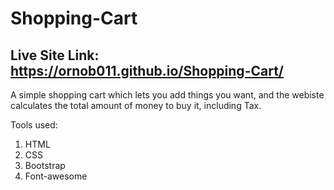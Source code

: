 # Shopping-Cart
## Live Site Link: https://ornob011.github.io/Shopping-Cart/

A simple shopping cart which lets you add things you want, and the webiste calculates the total amount of money to buy it, including Tax.

Tools used:
1. HTML
2. CSS
3. Bootstrap
4. Font-awesome

